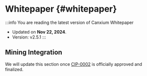# Whitepaper {#whitepaper}

:::info You are reading the latest version of Canxium Whitepaper

- Updated on **Nov 22, 2024**.
- Version: v2.5.1
  :::

## **Mining Integration**

We will update this section once [CIP-0002](https://github.com/canxium/CIPs/blob/main/CIP-0002.md) is officially approved and finalized.
